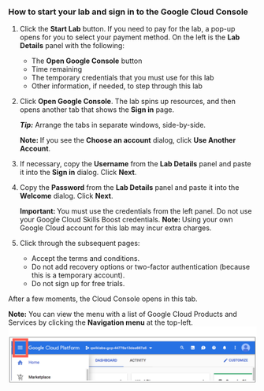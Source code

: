 ### How to start your lab and sign in to the Google Cloud Console

1. Click the __Start Lab__ button. If you need to pay for the lab, a pop-up opens for you to select your payment method.
    On the left is the **Lab Details** panel with the following:
    
    * The **Open Google Console** button
    * Time remaining
    * The temporary credentials that you must use for this lab
    * Other information, if needed, to step through this lab

1. Click __Open Google Console__.
    The lab spins up resources, and then opens another tab that shows the **Sign in** page.
    
    __*Tip:*__ Arrange the tabs in separate windows, side-by-side.

    <ql-infobox>
    <strong>Note: </strong>If you see the <strong>Choose an account</strong> dialog, click <strong>Use Another Account</strong>.        
    </ql-infobox>

1. If necessary, copy the **Username** from the **Lab Details** panel and paste it into the **Sign in** dialog. Click **Next**. 

1. Copy the **Password** from the **Lab Details** panel and paste it into the **Welcome** dialog. Click **Next**.

    <ql-infobox> 
    <strong>Important: </strong>You must use the credentials from the left panel. Do not use your Google Cloud Skills Boost credentials. 
    </ql-infobox>

    <ql-warningbox>
    <strong>Note: </strong>Using your own Google Cloud account for this lab may incur extra charges.
    </ql-warningbox>
    
1. Click through the subsequent pages:
    * Accept the terms and conditions.
    * Do not add recovery options or two-factor authentication (because this is a temporary account).
    * Do not sign up for free trials.

After a few moments, the Cloud Console opens in this tab.

<ql-infobox>
<strong>Note:</strong> You can view the menu with a list of Google Cloud Products and Services by clicking the <strong>Navigation menu</strong> at the top-left.
<img src="img/console_topbar_menu.png" alt="Navigation menu icon">
</ql-infobox>